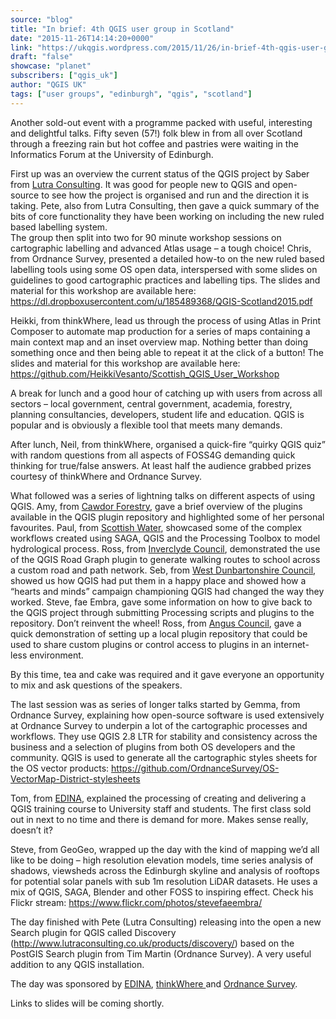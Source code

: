 ```yaml
---
source: "blog"
title: "In brief: 4th QGIS user group in Scotland"
date: "2015-11-26T14:14:20+0000"
link: "https://ukqgis.wordpress.com/2015/11/26/in-brief-4th-qgis-user-group-in-scotland/"
draft: "false"
showcase: "planet"
subscribers: ["qgis_uk"]
author: "QGIS UK"
tags: ["user groups", "edinburgh", "qgis", "scotland"]
---
```


<p>Another sold-out event with a programme packed with useful, interesting and delightful talks. Fifty seven (57!) folk blew in from all over Scotland through a freezing rain but hot coffee and pastries were waiting in the Informatics Forum at the University of Edinburgh.</p>
<p>First up was an overview the current status of the QGIS project by Saber from <a href="http://www.lutraconsulting.co.uk/">Lutra Consulting</a>. It was good for people new to QGIS and open-source to see how the project is organised and run and the direction it is taking. Pete, also from Lutra Consulting, then gave a quick summary of the bits of core functionality they have been working on including the new ruled based labelling system.<br />
The group then split into two for 90 minute workshop sessions on cartographic labelling and advanced Atlas usage – a tough choice! Chris, from Ordnance Survey, presented a detailed how-to on the new ruled based labelling tools using some OS open data, interspersed with some slides on guidelines to good cartographic practices and labelling tips. The slides and material for this workshop are available here: <a href="https://dl.dropboxusercontent.com/u/185489368/QGIS-Scotland2015.pdf">https://dl.dropboxusercontent.com/u/185489368/QGIS-Scotland2015.pdf</a></p>
<p>Heikki, from thinkWhere, lead us through the process of using Atlas in Print Composer to automate map production for a series of maps containing a main context map and an inset overview map. Nothing better than doing something once and then being able to repeat it at the click of a button! The slides and material for this workshop are available here: <a href="https://github.com/HeikkiVesanto/Scottish_QGIS_User_Workshop">https://github.com/HeikkiVesanto/Scottish_QGIS_User_Workshop</a><span id="more-1365"></span></p>
<p>A break for lunch and a good hour of catching up with users from across all sectors – local government, central government, academia, forestry, planning consultancies, developers, student life and education. QGIS is popular and is obviously a flexible tool that meets many demands.</p>
<p>After lunch, Neil, from thinkWhere, organised a quick-fire “quirky QGIS quiz” with random questions from all aspects of FOSS4G demanding quick thinking for true/false answers. At least half the audience grabbed prizes courtesy of thinkWhere and Ordnance Survey.</p>
<p>What followed was a series of lightning talks on different aspects of using QGIS. Amy, from <a href="http://www.cawdorforestry.com/">Cawdor Forestry</a>, gave a brief overview of the plugins available in the QGIS plugin repository and highlighted some of her personal favourites. Paul, from <a href="http://www.scottishwater.co.uk/">Scottish Water</a>, showcased some of the complex workflows created using SAGA, QGIS and the Processing Toolbox to model hydrological process. Ross, from <a href="https://www.inverclyde.gov.uk/">Inverclyde Council</a>, demonstrated the use of the QGIS Road Graph plugin to generate walking routes to school across a custom road and path network. Seb, from <a href="https://www.west-dunbarton.gov.uk/">West Dunbartonshire Council</a>, showed us how QGIS had put them in a happy place and showed how a “hearts and minds” campaign championing QGIS had changed the way they worked. Steve, fae Embra, gave some information on how to give back to the QGIS project through submitting Processing scripts and plugins to the repository. Don’t reinvent the wheel! Ross, from <a href="http://www.angus.gov.uk">Angus Council</a>, gave a quick demonstration of setting up a local plugin repository that could be used to share custom plugins or control access to plugins in an internet-less environment.</p>
<p>By this time, tea and cake was required and it gave everyone an opportunity to mix and ask questions of the speakers.</p>
<p>The last session was as series of longer talks started by Gemma, from Ordnance Survey, explaining how open-source software is used extensively at Ordnance Survey to underpin a lot of the cartographic processes and workflows. They use QGIS 2.8 LTR for stability and consistency across the business and a selection of plugins from both OS developers and the community. QGIS is used to generate all the cartographic styles sheets for the OS vector products: <a href="https://github.com/OrdnanceSurvey/OS-VectorMap-District-stylesheets">https://github.com/OrdnanceSurvey/OS-VectorMap-District-stylesheets</a></p>
<p>Tom, from <a href="http://edina.ac.uk/">EDINA</a>, explained the processing of creating and delivering a QGIS training course to University staff and students. The first class sold out in next to no time and there is demand for more. Makes sense really, doesn’t it?</p>
<p>Steve, from GeoGeo, wrapped up the day with the kind of mapping we’d all like to be doing – high resolution elevation models, time series analysis of shadows, viewsheds across the Edinburgh skyline and analysis of rooftops for potential solar panels with sub 1m resolution LiDAR datasets. He uses a mix of QGIS, SAGA, Blender and other FOSS to inspiring effect. Check his Flickr stream: <a href="https://www.flickr.com/photos/stevefaeembra/">https://www.flickr.com/photos/stevefaeembra/</a></p>
<p>The day finished with Pete (Lutra Consulting) releasing into the open a new Search plugin for QGIS called Discovery (<a href="http://www.lutraconsulting.co.uk/products/discovery/">http://www.lutraconsulting.co.uk/products/discovery/</a>) based on the PostGIS Search plugin from Tim Martin (Ordnance Survey). A very useful addition to any QGIS installation.</p>
<p>The day was sponsored by <a href="http://edina.ac.uk/">EDINA</a>, <a href="http://www.thinkwhere.com">thinkWhere </a>and <a href="http://os.uk">Ordnance Survey</a>.</p>
<p>Links to slides will be coming shortly.</p>
